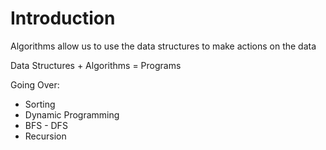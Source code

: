 # Introduction

Algorithms allow us to use the data structures to make actions on the data

Data Structures + Algorithms = Programs

Going Over:

- Sorting
- Dynamic Programming
- BFS - DFS
- Recursion
